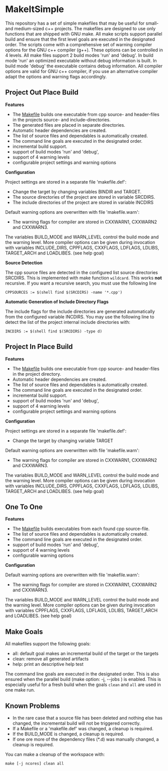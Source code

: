 # MakeItSimple

This repository has a set of simple makefiles that may be useful for small- and medium-sized 
c++ projects. The makefiles are designed to use only functions that are shipped with GNU make. 
All make scripts support parallel build and ensure that the first level goals are executed in the designated order. 
The scripts come with a comprehensive set of warning compiler options for the GNU c++ compiler (g++). These options can be 
controlled in 4 levels. 
All make files support 2 build modes 'run' and 'debug'. In build mode 'run' an optimized executable without debug 
information is built. In build mode 'debug' the executable contains debug information. All compiler options are valid 
for GNU c++ compiler, if you use an alternative compiler adapt the options and warning flags accordingly.

## Project Out Place Build

**Features**

* The [Makefile](ProjectOutPlaceBuild/Makefile) builds one executable from cpp source- and header-files in the projects source- and include-directories.
* The generated files are placed in separate directories.
* Automatic header dependencies are created.
* The list of source files and dependables is automatically created.
* The command line goals are executed in the designated order.
* incremental build support.
* support of build modes 'run' and 'debug',
* support of 4 warning levels
* configurable project settings and warning options

**Configuration**

Project settings are stored in a separate file 'makefile.def':
* Change the target by changing variables BINDIR and TARGET.
* The source directories of the project are stored in variable SRCDIRS.
* The include directories of the project are stored in variable INCDIRS

Default warning options are overwritten with file 'makefile.warn':
* The warning flags for compiler are stored in CXXWARN1, CXXWARN2 and CXXWARN3.

The variables BUILD_MODE and WARN_LEVEL control the build mode and the warning level. 
More compiler options can be given during invocation with variables INCLUDE_DIRS, CPPFLAGS, CXXFLAGS, LDFLAGS, LDLIBS,  TARGET_ARCH and LOADLIBES.
(see help goal)

**Source Detection**

The cpp source files are detected in the configured list source directories SRCDIRS. This is implemented with make function 
`wildcard`. This works **not** recursive.
If you want a recursive search, you must use the following line

`CPPSOURCES := $(shell find $(SRCDIRS) -name '*.cpp')`

**Automatic Generation of Include Directory Flags**

The include flags for the include directories are generated automatically from the configured variable INCDIRS. 
You may use the following line to detect the list of the project internal include directories with:

`INCDIRS := $(shell find $(SRCDIRS) -type d)`

## Project In Place Build

**Features**

* The [Makefile](ProjectInPlaceBuild/Makefile) builds one executable from cpp source- and header-files in the project directory.
* Automatic header dependencies are created.
* The list of source files and dependables is automatically created.
* The command line goals are executed in the designated order.
* incremental build support.
* support of build modes 'run' and 'debug',
* support of 4 warning levels
* configurable project settings and warning options

**Configuration**

Project settings are stored in a separate file 'makefile.def':
* Change the target by changing variable TARGET

Default warning options are overwritten with file 'makefile.warn':
* The warning flags for compiler are stored in CXXWARN1, CXXWARN2 and CXXWARN3.

The variables BUILD_MODE and WARN_LEVEL control the build mode and the warning level. 
More compiler options can be given during invocation with variables INCLUDE_DIRS, CPPFLAGS, CXXFLAGS, LDFLAGS, LDLIBS, 
TARGET_ARCH and LOADLIBES.
(see help goal)

## One To One

**Features**

* The [Makefile](OneToOne/Makefile) builds executables from each found cpp source-file.
* The list of source files and dependables is automatically created.
* The command line goals are executed in the designated order.
* support of build modes 'run' and 'debug',
* support of 4 warning levels
* configurable warning options

**Configuration**

Default warning options are overwritten with file 'makefile.warn':
* The warning flags for compiler are stored in CXXWARN1, CXXWARN2 and CXXWARN3.

The variables BUILD_MODE and WARN_LEVEL control the build mode and the warning level. 
More compiler options can be given during invocation with variables CPPFLAGS, CXXFLAGS, LDFLAGS, LDLIBS, 
TARGET_ARCH and LOADLIBES.
(see help goal)

## Make Goals

All makefiles support the following goals:
* all: default goal makes an incremental build of the target or the targets
* clean: remove all generated artifacts
* help: print an descriptive help test

The command line goals are executed in the designated order. This is also ensured when the parallel build 
(make option: -j, --jobs ) is enabled. This is especially useful for a fresh build when the goals `clean` and `all` 
are used in one make run.

## Known Problems

* In the rare case that a source file has been deleted and nothing else has changed, the incremental build 
will not be triggered correctly.
* If a Makefile or a 'makefile.def' was changed, a cleanup is required.
* If the BUILD_MODE is changed, a cleanup is required.
* If one ore more of the dependency files (*.d) was manually changed, a cleanup is required.

You can make a cleanup of the workspace with:

`make [-j ncores] clean all`
